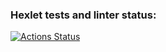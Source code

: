### Hexlet tests and linter status:
[![Actions Status](https://github.com/rouch314/data-analytics-project-96/actions/workflows/hexlet-check.yml/badge.svg)](https://github.com/rouch314/data-analytics-project-96/actions)